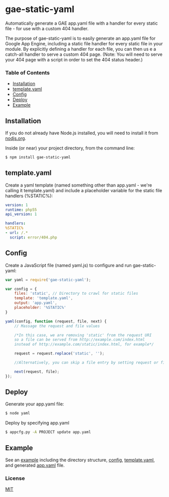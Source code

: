 # gae-static-yaml

Automatically generate a GAE app.yaml file with a handler for every static file - for use with a custom 404 handler.

The purpose of gae-static-yaml is to easily generate an app.yaml file for Google App Engine, including a static file handler for every static file in your module. By explicitly defining a handler for each file, you can then us e a catch-all handler to serve a custom 404 page. (Note: You will need to serve your 404 page with a script in order to set the 404 status header.)

### Table of Contents
 * [Installation](#installation)
 * [template.yaml](#template-yaml)
 * [Config](#config)
 * [Deploy](#deploy)
 * [Example](#example)

## Installation
If you do not already have Node.js installed, you will need to install it from [nodjs.org](http://www.nodejs.org/).

Inside (or near) your project directory, from the command line:
```bash
$ npm install gae-static-yaml
```

## template.yaml
Create a yaml template (named something other than app.yaml - we're calling it template.yaml) and include a placeholder variable for the static file handlers (%STATIC%):
```yaml
version: 1
runtime: php55
api_version: 1

handlers:
%STATIC%
- url: /.*
  script: error/404.php
```

## Config
Create a JavaScript file (named yaml.js) to configure and run gae-static-yaml:
```js
var yaml = require('gae-static-yaml');

var config = {
	files: 'static', // Directory to crawl for static files
	template: 'template.yaml',
	output: 'app.yaml',
	placeholder: '%STATIC%'
}

yaml(config, function (request, file, next) {
	// Massage the request and file values

	/*In this case, we are removing 'static' from the request URI
	so a file can be served from http://example.com/index.html
	instead of http://example.com/static/index.html, for example*/

	request = request.replace('static', '');

	//Alternatively, you can skip a file entry by setting request or file to '';

	next(request, file);
});
```

## Deploy
Generate your app.yaml file:
```bash
$ node yaml
```

Deploy by specifying app.yaml
```bash
$ appcfg.py -A PROJECT update app.yaml
```

## Example
See an [example](example) including the directory structure, [config](example/yaml.js), [template.yaml](example/template.yaml), and generated [app.yaml](example/app.yaml) file.

### License
[MIT](LICENSE)